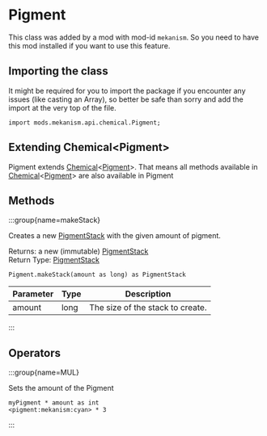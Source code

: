 # Pigment

This class was added by a mod with mod-id `mekanism`. So you need to have this mod installed if you
want to use this feature.

## Importing the class

It might be required for you to import the package if you encounter any issues (like casting an
Array), so better be safe than sorry and add the import at the very top of the file.

```zenscript
import mods.mekanism.api.chemical.Pigment;
```

## Extending Chemical&lt;Pigment&gt;

Pigment extends [Chemical](/mods/Mekanism/api/chemical/Chemical)&lt;[Pigment](/mods/Mekanism/api/chemical/Pigment)&gt;. That means all methods available
in [Chemical](/mods/Mekanism/api/chemical/Chemical)&lt;[Pigment](/mods/Mekanism/api/chemical/Pigment)&gt; are also available in Pigment

## Methods

:::group{name=makeStack}

Creates a new [PigmentStack](/mods/Mekanism/api/chemical/PigmentStack) with the given amount of
pigment.

Returns: a new (immutable) [PigmentStack](/mods/Mekanism/api/chemical/PigmentStack)  
Return Type: [PigmentStack](/mods/Mekanism/api/chemical/PigmentStack)

```zenscript
Pigment.makeStack(amount as long) as PigmentStack
```

| Parameter | Type | Description |
|-----------|------|-------------|
| amount | long | The size of the stack to create. |

:::

## Operators

:::group{name=MUL}

Sets the amount of the Pigment

```zenscript
myPigment * amount as int
<pigment:mekanism:cyan> * 3
```
:::